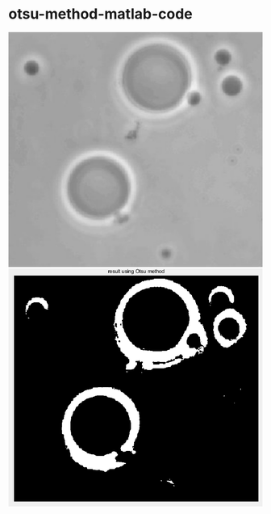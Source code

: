# otsu-method-matlab-code

![image](https://github.com/jyl957/otsu-method-matlab-code/blob/main/Cells.tif)
![image](https://github.com/jyl957/otsu-method-matlab-code/blob/main/result.PNG)
